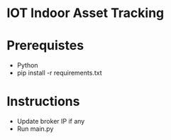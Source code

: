 # IOT Indoor Asset Tracking

# Prerequistes
- Python
- pip install -r requirements.txt

# Instructions
- Update broker IP if any
- Run main.py
